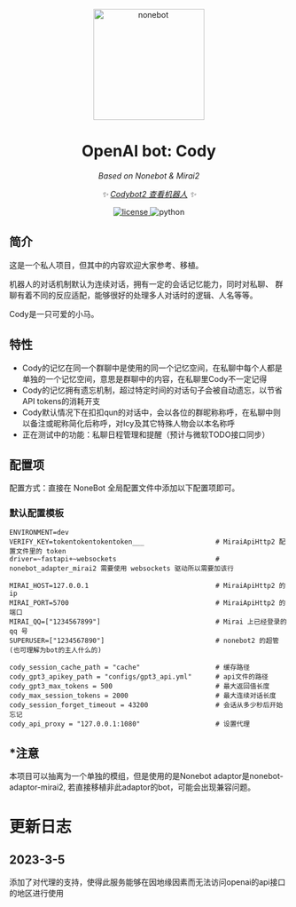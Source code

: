 <!-- markdownlint-disable MD033 MD036 MD041 -->

<p align="center">
  <a href="https://v2.nonebot.dev/"><img src="https://v2.nonebot.dev/logo.png" width="200" height="200" alt="nonebot"></a>
</p>

<div align="center">

# OpenAI bot: Cody

*Based on Nonebot & Mirai2*

_✨ [Codybot2 查看机器人](https://github.com/i2cy/CodyBot2) ✨_

</div>

<p align="center">
  <a href="https://github.com/i2cy/CodyBot2/master/LICENSE">
    <img src="https://img.shields.io/github/license/i2cy/CodyBot2.svg" alt="license">
  </a>
  <img src="https://img.shields.io/badge/python-3.8+-blue.svg" alt="python">
</p>

## 简介
这是一个私人项目，但其中的内容欢迎大家参考、移植。

机器人的对话机制默认为连续对话，拥有一定的会话记忆能力，同时对私聊、
群聊有着不同的反应适配，能够很好的处理多人对话时的逻辑、人名等等。

Cody是一只可爱的小马。

## 特性
 - Cody的记忆在同一个群聊中是使用的同一个记忆空间，在私聊中每个人都是
   单独的一个记忆空间，意思是群聊中的内容，在私聊里Cody不一定记得
 - Cody的记忆拥有遗忘机制，超过特定时间的对话句子会被自动遗忘，以节省
   API tokens的消耗开支
 - Cody默认情况下在扣扣qun的对话中，会以各位的群昵称称呼，在私聊中则
   以备注或昵称简化后称呼，对Icy及其它特殊人物会以本名称呼
 - 正在测试中的功能：私聊日程管理和提醒（预计与微软TODO接口同步）

## 配置项

配置方式：直接在 NoneBot 全局配置文件中添加以下配置项即可。

### 默认配置模板
    ENVIRONMENT=dev
    VERIFY_KEY=tokentokentokentoken___                  # MiraiApiHttp2 配置文件里的 token
    driver=~fastapi+~websockets                         # nonebot_adapter_mirai2 需要使用 websockets 驱动所以需要加该行
    
    MIRAI_HOST=127.0.0.1                                # MiraiApiHttp2 的 ip
    MIRAI_PORT=5700                                     # MiraiApiHttp2 的端口
    MIRAI_QQ=["1234567899"]                             # Mirai 上已经登录的 qq 号
    SUPERUSER=["1234567890"]                            # nonebot2 的超管(也可理解为bot的主人什么的)
      
    cody_session_cache_path = "cache"                   # 缓存路径
    cody_gpt3_apikey_path = "configs/gpt3_api.yml"      # api文件的路径
    cody_gpt3_max_tokens = 500                          # 最大返回值长度
    cody_max_session_tokens = 2000                      # 最大连续对话长度
    cody_session_forget_timeout = 43200                 # 会话从多少秒后开始忘记
    cody_api_proxy = "127.0.0.1:1080"                   # 设置代理


## *注意

本项目可以抽离为一个单独的模组，但是使用的是Nonebot adaptor是nonebot-adaptor-mirai2,
若直接移植非此adaptor的bot，可能会出现兼容问题。


# 更新日志

## 2023-3-5

添加了对代理的支持，使得此服务能够在因地缘因素而无法访问openai的api接口的地区进行使用